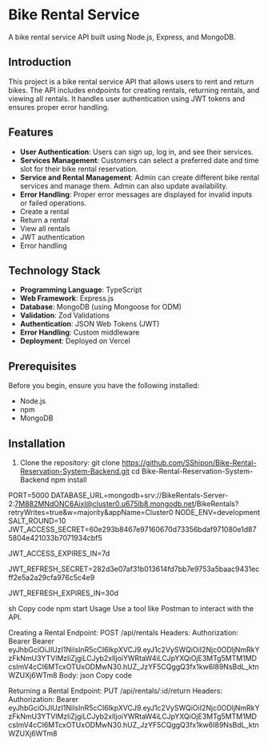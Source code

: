 # Bike Rental Service

A bike rental service API built using Node.js, Express, and MongoDB.

## Introduction

This project is a bike rental service API that allows users to rent and return bikes. The API includes endpoints for creating rentals, returning rentals, and viewing all rentals. It handles user authentication using JWT tokens and ensures proper error handling.

## Features

- **User Authentication**: Users can sign up, log in, and see their services.
- **Services Management**: Customers can select a preferred date and time slot for their bike rental reservation.
- **Service and Rental Management**: Admin can create different bike rental services and manage them. Admin can also update availability.
- **Error Handling**: Proper error messages are displayed for invalid inputs or failed operations.
- Create a rental
- Return a rental
- View all rentals
- JWT authentication
- Error handling

## Technology Stack

- **Programming Language**: TypeScript
- **Web Framework**: Express.js
- **Database**: MongoDB (using Mongoose for ODM)
- **Validation**: Zod Validations
- **Authentication**: JSON Web Tokens (JWT)
- **Error Handling**: Custom middleware
- **Deployment**: Deployed on Vercel

## Prerequisites

Before you begin, ensure you have the following installed:

- Node.js
- npm
- MongoDB

## Installation

1. Clone the repository:
   git clone https://github.com/SShipon/Bike-Rental-Reservation-System-Backend.git
   cd Bike-Rental-Reservation-System-Backend
   npm install

PORT=5000
DATABASE_URL=mongodb+srv://BikeRentals-Server-2:7M882MNdONC6Aixl@cluster0.u675lb8.mongodb.net/BikeRentals?retryWrites=true&w=majority&appName=Cluster0
NODE_ENV=development 
SALT_ROUND=10
JWT_ACCESS_SECRET=60e293b8467e97160670d73356bdaf971080e1d875804e421033b7071934cbf5

JWT_ACCESS_EXPIRES_IN=7d

JWT_REFRESH_SECRET=282d3e07af31b013614fd7bb7e9753a5baac9431ecff2e5a2a29cfa976c5c4e9

JWT_REFRESH_EXPIRES_IN=30d  

sh
Copy code
npm start
Usage
Use a tool like Postman to interact with the API.

Creating a Rental
Endpoint: POST /api/rentals
Headers:
Authorization: Bearer Bearer eyJhbGciOiJIUzI1NiIsInR5cCI6IkpXVCJ9.eyJ1c2VySWQiOiI2Njc0ODljNmRkYzFkNmU3YTVlMzliZjgiLCJyb2xlIjoiYWRtaW4iLCJpYXQiOjE3MTg5MTM1MDcsImV4cCI6MTcxOTUxODMwN30.hUZ_JzYF5CQggQ3fx1kw6I89NsBdL_ktnWZUXj6WTm8
Body:
json
Copy code

Returning a Rental
Endpoint: PUT /api/rentals/:id/return
Headers:
Authorization: Bearer eyJhbGciOiJIUzI1NiIsInR5cCI6IkpXVCJ9.eyJ1c2VySWQiOiI2Njc0ODljNmRkYzFkNmU3YTVlMzliZjgiLCJyb2xlIjoiYWRtaW4iLCJpYXQiOjE3MTg5MTM1MDcsImV4cCI6MTcxOTUxODMwN30.hUZ_JzYF5CQggQ3fx1kw6I89NsBdL_ktnWZUXj6WTm8
